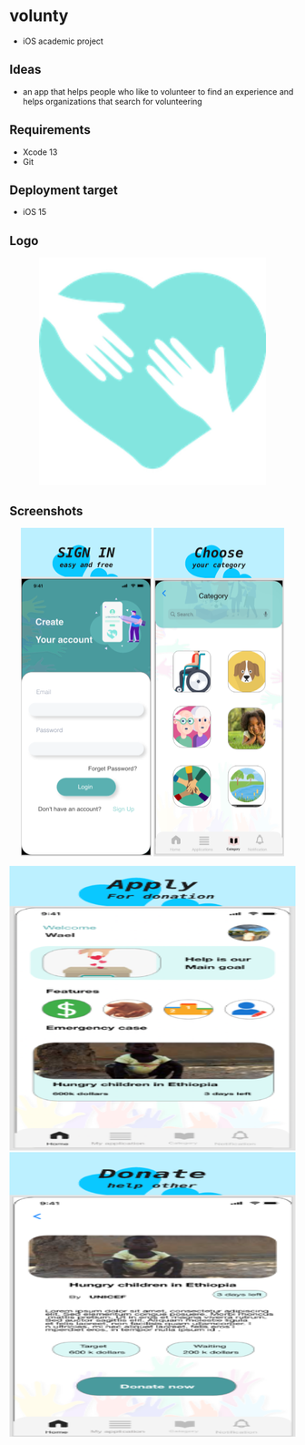 # volunty
- iOS academic project



## Ideas
- an app that helps people who like to volunteer to find an experience 
and helps organizations that search for volunteering


## Requirements

* Xcode 13
* Git

## Deployment target
* iOS 15

## Logo
<p align="center"> 
<img src="https://github.com/waelbannani22/volunty/blob/main/volunty/volunty/Assets.xcassets/logo.imageset/logo.png" with="400" height="400" /></p>

## Screenshots
<p align="center"> 
<img src="https://github.com/waelbannani22/tyVolunty/blob/main/assets/signIn.png" width="230" height="577"/> <img src="https://github.com/waelbannani22/tyVolunty/blob/main/assets/category.png" width="230" height="577"/></p>

<p align="center"> 
<img src="https://github.com/waelbannani22/tyVolunty/blob/main/assets/applyForDonation.png" width="577" height="500"/> <img src="https://github.com/waelbannani22/tyVolunty/blob/main/assets/DonateAndHelp.png" width="577" height="500"/></p>

